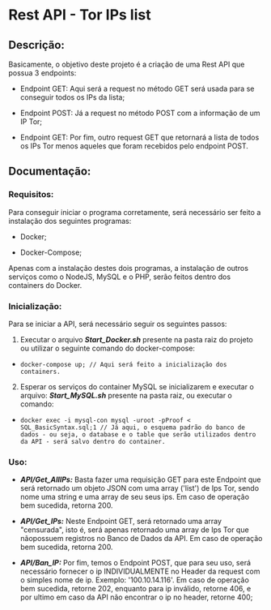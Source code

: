 # Rest API - Tor IPs list

## Descrição:

Basicamente, o objetivo deste projeto é a criação de uma Rest API que possua 3 endpoints:

- Endpoint GET: Aqui será a request no método GET será usada para se conseguir todos os IPs da lista;

- Endpoint POST: Já a request no método POST com a informação de um IP Tor;

- Endpoint GET: Por fim, outro request GET que retornará a lista de todos os IPs Tor menos aqueles que foram recebidos pelo endpoint POST.

## Documentação:

### Requisitos:

Para conseguir iniciar o programa corretamente, será necessário ser feito a instalação dos seguintes programas:

- Docker;

- Docker-Compose;

Apenas com a instalação destes dois programas, a instalação de outros serviços como o NodeJS, MySQL e o PHP, serão feitos dentro dos containers do Docker.

### Inicialização:

Para se iniciar a API, será necessário seguir os seguintes passos:

1. Executar o arquivo **_Start_Docker.sh_** presente na pasta raiz do projeto ou utilizar o seguinte comando do docker-compose:

- `docker-compose up; // Aqui será feito a inicialização dos containers.`

2. Esperar os serviços do container MySQL se inicializarem e executar o arquivo: **_Start_MySQL.sh_** presente na pasta raiz, ou executar o comando:

- `docker exec -i mysql-con mysql -uroot -pProof < SQL_BasicSyntax.sql;1 // Já aqui, o esquema padrão do banco de dados - ou seja, o database e o table que serão utilizados dentro da API - será salvo dentro do container.`

### Uso:

- **_API/Get_AllIPs:_** Basta fazer uma requisição GET para este Endpoint que será retornado um objeto JSON com uma array ('list') de Ips Tor, sendo nome uma string e uma array de seu seus ips. Em caso de operação bem sucedida, retorna 200.

- **_API/Get_IPs:_** Neste Endpoint GET, será retornado uma array "censurada", isto é, será apenas retornado uma array de Ips Tor que nãopossuem registros no Banco de Dados da API. Em caso de operação bem sucedida, retorna 200.

- **_API/Ban_IP:_** Por fim, temos o Endpoint POST, que para seu uso, será necessário fornecer o ip INDIVIDUALMENTE no Header da request com o simples nome de ip. Exemplo: '100.10.14.116'. Em caso de operação bem sucedida, retorne 202, enquanto para ip inválido, retorne 406, e por ultimo em caso da API não encontrar o ip no header, retorne 400;
